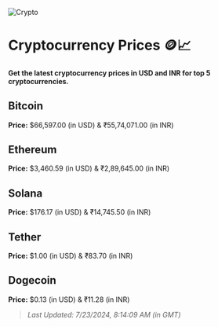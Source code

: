 
![Crypto](https://www.techguide.com.au/wp-content/uploads/2020/11/crypto3.jpeg)

# Cryptocurrency Prices 🪙📈

#### Get the latest cryptocurrency prices in USD and INR for top 5 cryptocurrencies.

## Bitcoin

**Price:** $66,597.00 (in USD) & ₹55,74,071.00 (in INR)

## Ethereum

**Price:** $3,460.59 (in USD) & ₹2,89,645.00 (in INR)

## Solana

**Price:** $176.17 (in USD) & ₹14,745.50 (in INR)

## Tether

**Price:** $1.00 (in USD) & ₹83.70 (in INR)

## Dogecoin

**Price:** $0.13 (in USD) & ₹11.28 (in INR)

> _Last Updated: 7/23/2024, 8:14:09 AM (in GMT)_
